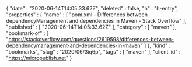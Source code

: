 {
  "date" : "2020-06-14T14:05:33.62Z",
  "deleted" : false,
  "h" : "h-entry",
  "properties" : {
    "name" : [ "pom.xml - Differences between dependencyManagement and dependencies in Maven - Stack Overflow" ],
    "published" : [ "2020-06-14T14:05:33.62Z" ],
    "category" : [ "maven" ],
    "bookmark-of" : [ "https://stackoverflow.com/questions/2619598/differences-between-dependencymanagement-and-dependencies-in-maven" ]
  },
  "kind" : "bookmarks",
  "slug" : "2020/06/3iq6p",
  "tags" : [ "maven" ],
  "client_id" : "https://micropublish.net"
}
